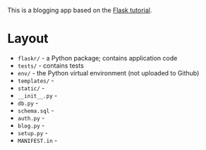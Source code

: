 This is a blogging app based on the [Flask tutorial](https://github.com/pallets/flask/tree/1.0.2/examples/tutorial).

# Layout

* `flaskr/` - a Python package; contains application code
* `tests/` - contains tests
* `env/` - the Python virtual environment (not uploaded to Github)
* `templates/` - 
* `static/` - 
* `__init__.py` - 
* `db.py` - 
* `schema.sql` - 
* `auth.py` - 
* `blog.py` - 
* `setup.py` - 
* `MANIFEST.in` - 
